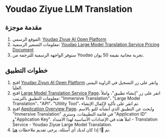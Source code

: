 # Youdao Ziyue LLM Translation

## مقدمة موجزة

1. الموقع الرسمي: [Youdao Ziyue AI Open Platform](http://ai.youdao.com/)
2. معلومات التسعير الرسمية: [Youdao Large Model Translation Service Pricing Document](https://ai.youdao.com/DOCSIRMA/html/trans/price/dmxfy/index.html)
3. ستوفر الواجهة الرسمية للترجمة من Youdao تجربة مجانية بقيمة 50 يوان.

## خطوات التطبيق

1. افتح [Youdao Ziyun AI Open Platform](http://ai.youdao.com) وانقر على زر التسجيل في الزاوية اليمنى العليا.
2. افتح [Large Model Translation Service Page](https://ai.youdao.com/console/#/service-singleton/llm_translate)، انقر على زر "إنشاء تطبيق"، واملأ معلومات التطبيق بالترتيب: "Immersive Translation"، "Large Model Translation"، "API"، "Utility Tool"، ثم انقر على تأكيد لإكمال الإنشاء.
3. افتح [Application Overview Page](https://ai.youdao.com/console/#/app-overview)، وابحث عن التطبيق الذي أنشأته للتو بالاسم "Immersive Translation" في قائمة التطبيقات، وسترى "Application ID" و"Application Key". املأ هذه في الإعدادات الأساسية لهذا الامتداد - Translation Service - Youdao Ziyue Large Model Translation.
4. تم 🎉! إذا كان لديك أي أسئلة، يرجى تقديم ملاحظات [هنا](https://github.com/immersive-translate/immersive-translate/issues/137).